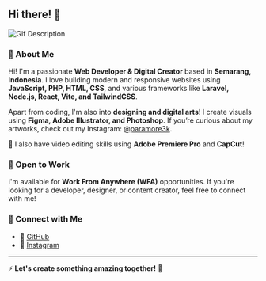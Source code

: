 ## Hi there! 👋

![Gif Description](https://media0.giphy.com/media/v1.Y2lkPTc5MGI3NjExc2cxbnVydTRsdDRzOWozYm12azA0ZnNodWwxY3c5ZjB1YmpiaWYzaSZlcD12MV9pbnRlcm5hbF9naWZfYnlfaWQmY3Q9Zw/KZfwrMjwnawh8s3HIC/giphy.gif)

### 🚀 About Me
Hi! I'm a passionate **Web Developer & Digital Creator** based in **Semarang, Indonesia**. I love building modern and responsive websites using **JavaScript, PHP, HTML, CSS**, and various frameworks like **Laravel, Node.js, React, Vite, and TailwindCSS**.

Apart from coding, I'm also into **designing and digital arts**! I create visuals using **Figma, Adobe Illustrator, and Photoshop**. If you’re curious about my artworks, check out my Instagram: [@paramore3k](https://www.instagram.com/paramore3k/).

🎥 I also have video editing skills using **Adobe Premiere Pro** and **CapCut**!

### 💼 Open to Work
I'm available for **Work From Anywhere (WFA)** opportunities. If you're looking for a developer, designer, or content creator, feel free to connect with me!

### 🔗 Connect with Me
- 💼 [GitHub](https://github.com/Tiarawr) 
- 📸 [Instagram](https://www.instagram.com/paramore3k/)
---

⚡ **Let's create something amazing together!** 🚀

